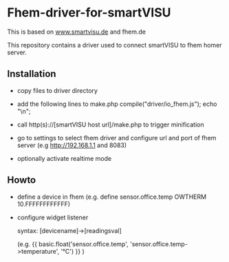 Fhem-driver-for-smartVISU
=========================

This is based on www.smartvisu.de and fhem.de

This repository contains a driver used to connect smartVISU to fhem homer server.

Installation
------------

 - copy files to driver directory
 
 - add the following lines to make.php
    compile("driver/io_fhem.js");
    echo "\n";
    
 - call http(s)://[smartVISU host url]/make.php to trigger minification
 
 - go to settings to select fhem driver and configure url and port of fhem server
   (e.g http://192.168.1.1 and 8083)
   
 - optionally activate realtime mode
 
 Howto
 -----
 
  - define a device in fhem
    (e.g. define sensor.office.temp OWTHERM 10.FFFFFFFFFFFF)
  
  - configure widget listener
    
    syntax: [devicename]->[readingsval]
  
    (e.g. {{ basic.float('sensor.office.temp', 'sensor.office.temp->temperature', '°C') }} )


